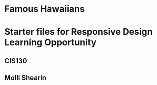 # Famous Hawaiians

# Starter files for Responsive Design Learning Opportunity

## CIS130

## Molli Shearin

